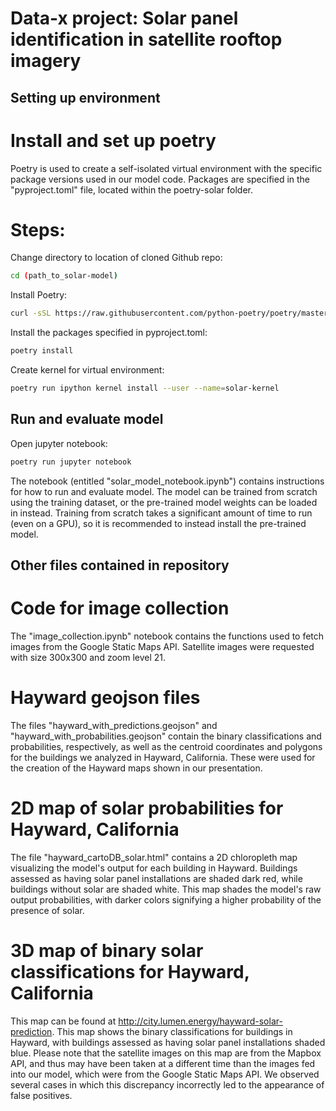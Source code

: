# Data-x project: Solar panel identification in satellite rooftop imagery

## Setting up environment

# Install and set up poetry

Poetry is used to create a self-isolated virtual environment with the specific package versions used in our model code. Packages are specified in the "pyproject.toml" file, located within the poetry-solar folder.

# Steps:

Change directory to location of cloned Github repo:
```bash
cd (path_to_solar-model)
```

Install Poetry:
```bash
curl -sSL https://raw.githubusercontent.com/python-poetry/poetry/master/get-poetry.py
```

Install the packages specified in pyproject.toml:
```bash
poetry install
```
Create kernel for virtual environment:
```bash
poetry run ipython kernel install --user --name=solar-kernel
```

## Run and evaluate model

Open jupyter notebook:
```bash
poetry run jupyter notebook
```

The notebook (entitled "solar_model_notebook.ipynb") contains instructions for how to run and evaluate model. The model can be trained from scratch using the training dataset, or the pre-trained model weights can be loaded in instead. Training from scratch takes a significant amount of time to run (even on a GPU), so it is recommended to instead install the pre-trained model.

## Other files contained in repository

# Code for image collection

The "image_collection.ipynb" notebook contains the functions used to fetch images from the Google Static Maps API. Satellite images were requested with size 300x300 and zoom level 21.

# Hayward geojson files

The files "hayward_with_predictions.geojson" and "hayward_with_probabilities.geojson" contain the binary classifications and probabilities, respectively, as well as the centroid coordinates and polygons for the buildings we analyzed in Hayward, California. These were used for the creation of the Hayward maps shown in our presentation.

# 2D map of solar probabilities for Hayward, California

The file "hayward_cartoDB_solar.html" contains a 2D chloropleth map visualizing the model's output for each building in Hayward. Buildings assessed as having solar panel installations are shaded dark red, while buildings without solar are shaded white. This map shades the model's raw output probabilities, with darker colors signifying a higher probability of the presence of solar.

# 3D map of binary solar classifications for Hayward, California

This map can be found at http://city.lumen.energy/hayward-solar-prediction. This map shows the binary classifications for buildings in Hayward, with buildings assessed as having solar panel installations shaded blue. Please note that the satellite images on this map are from the Mapbox API, and thus may have been taken at a different time than the images fed into our model, which were from the Google Static Maps API. We observed several cases in which this discrepancy incorrectly led to the appearance of false positives.
